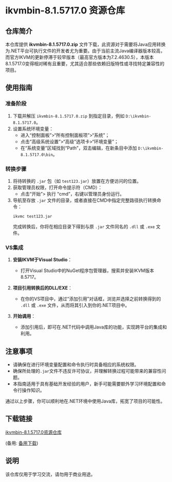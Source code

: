 # ikvmbin-8.1.5717.0 资源仓库

## 仓库简介

本仓库提供 **ikvmbin-8.1.5717.0.zip** 文件下载，此资源对于需要将Java应用转换为.NET平台可执行文件的开发者尤为重要。由于当前主流Java编译器版本较高，而官方IKVM的更新停滞于较早版本（最高官方版本为7.2.4630.5），本版本8.1.5717.0变得相对稀有且重要，尤其适合那些依赖旧版特性或寻找特定兼容性的项目。

## 使用指南

### 准备阶段
1. 下载并解压 `ikvmbin-8.1.5717.0.zip` 到指定目录，例如 `D:\ikvmbin-8.1.5717.0`。
2. 设置系统环境变量：
   - 进入“控制面板”>“所有控制面板项”>“系统”；
   - 点击“高级系统设置”>“高级”选项卡>“环境变量”；
   - 在“系统变量”区域找到“Path”，双击编辑，在新条目中添加 `D:\ikvmbin-8.1.5717.0\bin`。

### 转换步骤
1. 将待转换的 `.jar` 包（如 `test123.jar`）放置在方便访问的位置。
2. 获取管理员权限，打开命令提示符（CMD）：
   - 点击“开始”> 执行 “cmd”，右键以管理员身份运行。
3. 导航至存放 `.jar` 文件的目录，或者直接在CMD中指定完整路径执行转换命令：
   ```shell
   ikvmc test123.jar
   ```
   完成转换后，你将在相应目录下得到与原 `.jar` 文件同名的 `.dll` 或 `.exe` 文件。

### VS集成
1. **安装IKVM于Visual Studio**：
   - 打开Visual Studio中的NuGet程序包管理器，搜索并安装IKVM版本8.5717。
   
2. **项目引用转换后的DLL/EXE**：
   - 在你的VS项目中，通过“添加引用”对话框，浏览并选择之前转换得到的 `.dll` 或 `.exe` 文件，从而将其引入到你的.NET项目中。

3. **开始调用**：
   - 添加引用后，即可在.NET代码中调用Java库的功能，实现跨平台的集成和利用。

## 注意事项
- 请确保在进行环境变量配置和命令执行时具备相应的系统权限。
- 确保所处理的`.jar`文件不违反许可协议，并理解转换过程可能带来的兼容性问题。
- 本指南适用于具有基础开发经验的用户，新手可能需要额外学习环境配置和命令行操作知识。

通过以上步骤，你可以顺利地在.NET环境中使用Java库，拓宽了项目的可能性。

## 下载链接
[ikvmbin-8.1.5717.0资源仓库](https://pan.quark.cn/s/d3cf7a027cff) 

(备用: [备用下载](https://pan.baidu.com/s/1_3sK51IpzYvnBF4Awe0O1Q?pwd=1234))

## 说明

该仓库仅用于学习交流，请勿用于商业用途。
